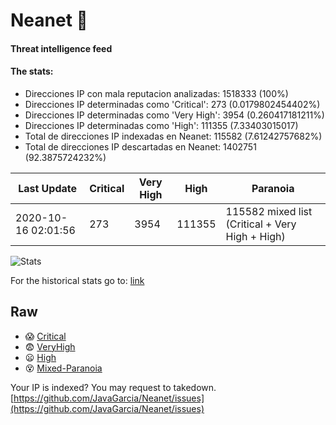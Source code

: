 # Neanet :hocho:
#### Threat intelligence feed
#### The stats:

- Direcciones IP con mala reputacion analizadas: 1518333 (100%)
- Direcciones IP determinadas como 'Critical':  273 (0.0179802454402%)
- Direcciones IP determinadas como 'Very High':  3954 (0.260417181211%)
- Direcciones IP determinadas como 'High':  111355 (7.33403015017)
- Total de direcciones IP indexadas en Neanet:  115582 (7.61242757682%)
- Total de direcciones IP descartadas en Neanet:  1402751 (92.3875724232%)

| Last Update | Critical | Very High | High | Paranoia |
| --- | --- | --- | --- | --- |
| 2020-10-16 02:01:56 | 273 | 3954 | 111355 | 115582 mixed list (Critical + Very High + High)|

![Stats](https://docs.google.com/spreadsheets/d/e/2PACX-1vSnaNMIXVabIpDJjufMlzH7poXnshF3mgd8Is1g9ytUEzVsP5my4Trn8f-xkoLLQ38xpL3HtmUexLo6/pubchart?oid=501124687&format=image)

For the historical stats go to: [link](/stats.csv)
## Raw
- :scream: [Critical](https://raw.githubusercontent.com/JavaGarcia/Neanet/master/blacklists/neanet_critical.txt)
- :fearful: [VeryHigh](https://raw.githubusercontent.com/JavaGarcia/Neanet/master/blacklists/neanet_veryHigh.txtt)
- :frowning: [High](https://raw.githubusercontent.com/JavaGarcia/Neanet/master/blacklists/neanet_high.txt)
- :dizzy_face: [Mixed-Paranoia](https://raw.githubusercontent.com/JavaGarcia/Neanet/master/blacklists/neanet_all.txt)


Your IP is indexed? You may request to takedown. [https://github.com/JavaGarcia/Neanet/issues](https://github.com/JavaGarcia/Neanet/issues)





























































































































































































































































































































































































































































































































































































































































































































































































































































































































































































































































































































































































































































































































































































































































































